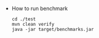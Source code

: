 * How to run benchmark

      cd ./test
      mvn clean verify
      java -jar target/benchmarks.jar